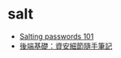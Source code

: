 # salt

- [Salting passwords 101](https://stackoverflow.com/questions/3566176/salting-passwords-101)
- [後端基礎：資安細節隨手筆記](https://hugh-program-learning-diary-js.medium.com/%E5%BE%8C%E7%AB%AF%E5%9F%BA%E7%A4%8E-%E8%B3%87%E5%AE%89%E7%B4%B0%E7%AF%80%E9%9A%A8%E6%89%8B%E7%AD%86%E8%A8%98-deb1e6252944)
